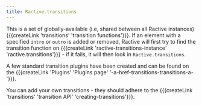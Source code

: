 ```yaml
---
title: Ractive.transitions
---
```

This is a set of globally-available (i.e, shared between all Ractive instances) {{{createLink 'transitions' 'transition functions'}}}. If an element with a specified `intro` or `outro` is added or removed, Ractive will first try to find the transition function on {{{createLink 'ractive-transitions-instance' 'ractive.transitions'}}} - if it fails, it will then look in `Ractive.transitions`.

A few standard transition plugins have been created and can be found on the {{{createLink 'Plugins' 'Plugins page' '-a-href-transitions-transitions-a-'}}}.

You can add your own transitions - they should adhere to the {{{createLink 'transitions' 'transition API' 'creating-transitions'}}}.
